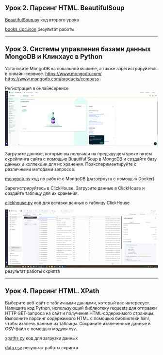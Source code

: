 ## Урок 2. Парсинг HTML. BeautifulSoup

[BeautifulSoup.py](BeautifulSoup.py) код второго урока

[books_upc.json](books_upc.json) результат работы

---

## Урок 3. Системы управления базами данных MongoDB и Кликхаус в Python

Установите MongoDB на локальной машине, а также зарегистрируйтесь в онлайн-сервисе. https://www.mongodb.com/ https://www.mongodb.com/products/compass

Регистрация в онлайнсервисе
![2024-11-23_11-22-32.png](2024-11-23_11-22-32.png) 


Загрузите данные, которые вы получили на предыдущем уроке путем скрейпинга сайта с помощью Buautiful Soup в MongoDB и создайте базу данных и коллекции для их хранения.
Поэкспериментируйте с различными методами запросов.

[mongodb.py](mongodb.py) код по работе с MongoDB (развернута с помощью Docker)

Зарегистрируйтесь в ClickHouse.
Загрузите данные в ClickHouse и создайте таблицу для их хранения.

[clickhouse.py](clickhouse.py) код для вставки данных в таблицу ClickHouse

![2024-11-23_12-07-48.png](2024-11-23_12-07-48.png) результат работы скрипта

---

## Урок 4. Парсинг HTML. XPath

Выберите веб-сайт с табличными данными, который вас интересует.
Напишите код Python, использующий библиотеку requests для отправки HTTP GET-запроса на сайт и получения HTML-содержимого страницы.
Выполните парсинг содержимого HTML с помощью библиотеки lxml, чтобы извлечь данные из таблицы.
Сохраните извлеченные данные в CSV-файл с помощью модуля csv.

[xpaths.py](xpaths.py) код для загрузки данных

[data.csv](data.csv) результат работы скрипта
